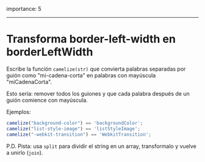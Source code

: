 importance: 5

---

# Transforma border-left-width en borderLeftWidth

Escribe la función `camelize(str)` que convierta palabras separadas por guión como "mi-cadena-corta" en palabras con mayúscula "miCadenaCorta".

Esto sería: remover todos los guiones y que cada palabra después de un guión comience con mayúscula.

Ejemplos:

```js
camelize("background-color") == 'backgroundColor';
camelize("list-style-image") == 'listStyleImage';
camelize("-webkit-transition") == 'WebkitTransition';
```

P.D. Pista: usa `split` para dividir el string en un array, transformalo y vuelve a unirlo (`join`).
